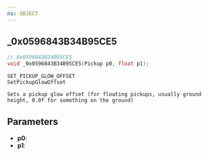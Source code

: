 ```yaml
---
ns: OBJECT
---
```

## _0x0596843B34B95CE5

```c
// 0x0596843B34B95CE5
void _0x0596843B34B95CE5(Pickup p0, float p1);
```

```
SET_PICKUP_GLOW_OFFSET
SetPickupGlowOffset

Sets a pickup glow offset (for floating pickups, usually ground height, 0.0f for something on the ground)
```

## Parameters
* **p0**: 
* **p1**: 

